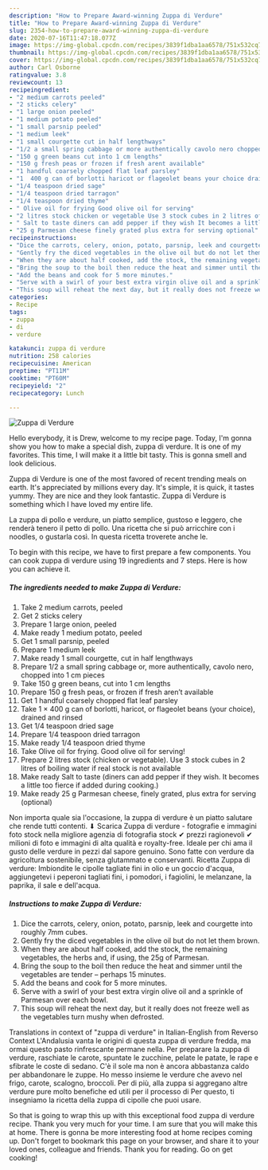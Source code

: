 ```yaml
---
description: "How to Prepare Award-winning Zuppa di Verdure"
title: "How to Prepare Award-winning Zuppa di Verdure"
slug: 2354-how-to-prepare-award-winning-zuppa-di-verdure
date: 2020-07-16T11:47:18.077Z
image: https://img-global.cpcdn.com/recipes/3839f1dba1aa6578/751x532cq70/zuppa-di-verdure-recipe-main-photo.jpg
thumbnail: https://img-global.cpcdn.com/recipes/3839f1dba1aa6578/751x532cq70/zuppa-di-verdure-recipe-main-photo.jpg
cover: https://img-global.cpcdn.com/recipes/3839f1dba1aa6578/751x532cq70/zuppa-di-verdure-recipe-main-photo.jpg
author: Carl Osborne
ratingvalue: 3.8
reviewcount: 13
recipeingredient:
- "2 medium carrots peeled"
- "2 sticks celery"
- "1 large onion peeled"
- "1 medium potato peeled"
- "1 small parsnip peeled"
- "1 medium leek"
- "1 small courgette cut in half lengthways"
- "1/2 a small spring cabbage or more authentically cavolo nero chopped into 1 cm pieces"
- "150 g green beans cut into 1 cm lengths"
- "150 g fresh peas or frozen if fresh arent available"
- "1 handful coarsely chopped flat leaf parsley"
- "1  400 g can of borlotti haricot or flageolet beans your choice drained and rinsed"
- "1/4 teaspoon dried sage"
- "1/4 teaspoon dried tarragon"
- "1/4 teaspoon dried thyme"
- " Olive oil for frying Good olive oil for serving"
- "2 litres stock chicken or vegetable Use 3 stock cubes in 2 litres of boiling water if real stock is not available"
- " Salt to taste diners can add pepper if they wish It becomes a little too fierce if added during cooking"
- "25 g Parmesan cheese finely grated plus extra for serving optional"
recipeinstructions:
- "Dice the carrots, celery, onion, potato, parsnip, leek and courgette into roughly 7mm cubes."
- "Gently fry the diced vegetables in the olive oil but do not let them brown."
- "When they are about half cooked, add the stock, the remaining vegetables, the herbs and, if using, the 25g of Parmesan."
- "Bring the soup to the boil then reduce the heat and simmer until the vegetables are tender – perhaps 15 minutes."
- "Add the beans and cook for 5 more minutes."
- "Serve with a swirl of your best extra virgin olive oil and a sprinkle of Parmesan over each bowl."
- "This soup will reheat the next day, but it really does not freeze well as the vegetables turn mushy when defrosted."
categories:
- Recipe
tags:
- zuppa
- di
- verdure

katakunci: zuppa di verdure 
nutrition: 258 calories
recipecuisine: American
preptime: "PT11M"
cooktime: "PT60M"
recipeyield: "2"
recipecategory: Lunch

---
```



![Zuppa di Verdure](https://img-global.cpcdn.com/recipes/3839f1dba1aa6578/751x532cq70/zuppa-di-verdure-recipe-main-photo.jpg)

Hello everybody, it is Drew, welcome to my recipe page. Today, I'm gonna show you how to make a special dish, zuppa di verdure. It is one of my favorites. This time, I will make it a little bit tasty. This is gonna smell and look delicious.

Zuppa di Verdure is one of the most favored of recent trending meals on earth. It's appreciated by millions every day. It's simple, it is quick, it tastes yummy. They are nice and they look fantastic. Zuppa di Verdure is something which I have loved my entire life.

La zuppa di pollo e verdure, un piatto semplice, gustoso e leggero, che renderà tenero il petto di pollo. Una ricetta che si può arricchire con i noodles, o gustarla così. In questa ricetta troverete anche le.


To begin with this recipe, we have to first prepare a few components. You can cook zuppa di verdure using 19 ingredients and 7 steps. Here is how you can achieve it.

<!--inarticleads1-->

##### The ingredients needed to make Zuppa di Verdure:

1. Take 2 medium carrots, peeled
1. Get 2 sticks celery
1. Prepare 1 large onion, peeled
1. Make ready 1 medium potato, peeled
1. Get 1 small parsnip, peeled
1. Prepare 1 medium leek
1. Make ready 1 small courgette, cut in half lengthways
1. Prepare 1/2 a small spring cabbage or, more authentically, cavolo nero, chopped into 1 cm pieces
1. Take 150 g green beans, cut into 1 cm lengths
1. Prepare 150 g fresh peas, or frozen if fresh aren’t available
1. Get 1 handful coarsely chopped flat leaf parsley
1. Take 1 × 400 g can of borlotti, haricot, or flageolet beans (your choice), drained and rinsed
1. Get 1/4 teaspoon dried sage
1. Prepare 1/4 teaspoon dried tarragon
1. Make ready 1/4 teaspoon dried thyme
1. Take  Olive oil for frying. Good olive oil for serving!
1. Prepare 2 litres stock (chicken or vegetable). Use 3 stock cubes in 2 litres of boiling water if real stock is not available
1. Make ready  Salt to taste (diners can add pepper if they wish. It becomes a little too fierce if added during cooking.)
1. Make ready 25 g Parmesan cheese, finely grated, plus extra for serving (optional)


Non importa quale sia l&#39;occasione, la zuppa di verdure è un piatto salutare che rende tutti contenti. ⬇ Scarica Zuppa di verdure - fotografie e immagini foto stock nella migliore agenzia di fotografia stock ✔ prezzi ragionevoli ✔ milioni di foto e immagini di alta qualità e royalty-free. Ideale per chi ama il gusto delle verdure in pezzi dal sapore genuino. Sono fatte con verdure da agricoltura sostenibile, senza glutammato e conservanti. Ricetta Zuppa di verdure: Imbiondite le cipolle tagliate fini in olio e un goccio d&#39;acqua, aggiungetevi i peperoni tagliati fini, i pomodori, i fagiolini, le melanzane, la paprika, il sale e dell&#39;acqua. 

<!--inarticleads2-->

##### Instructions to make Zuppa di Verdure:

1. Dice the carrots, celery, onion, potato, parsnip, leek and courgette into roughly 7mm cubes.
1. Gently fry the diced vegetables in the olive oil but do not let them brown.
1. When they are about half cooked, add the stock, the remaining vegetables, the herbs and, if using, the 25g of Parmesan.
1. Bring the soup to the boil then reduce the heat and simmer until the vegetables are tender – perhaps 15 minutes.
1. Add the beans and cook for 5 more minutes.
1. Serve with a swirl of your best extra virgin olive oil and a sprinkle of Parmesan over each bowl.
1. This soup will reheat the next day, but it really does not freeze well as the vegetables turn mushy when defrosted.


Translations in context of &#34;zuppa di verdure&#34; in Italian-English from Reverso Context L&#39;Andalusia vanta le origini di questa zuppa di verdure fredda, ma ormai questo pasto rinfrescante permane nella. Per preparare la zuppa di verdure, raschiate le carote, spuntate le zucchine, pelate le patate, le rape e sfibrate le coste di sedano. C&#39;è il sole ma non è ancora abbastanza caldo per abbandonare le zuppe. Ho messo insieme le verdure che avevo nel frigo, carote, scalogno, broccoli. Per di più, alla zuppa si aggregano altre verdure pure molto benefiche ed utili per il processo di Per questo, ti insegniamo la ricetta della zuppa di cipolle che puoi usare. 

So that is going to wrap this up with this exceptional food zuppa di verdure recipe. Thank you very much for your time. I am sure that you will make this at home. There is gonna be more interesting food at home recipes coming up. Don't forget to bookmark this page on your browser, and share it to your loved ones, colleague and friends. Thank you for reading. Go on get cooking!
